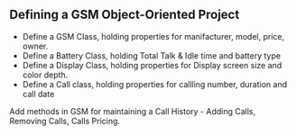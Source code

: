 ## Defining a GSM Object-Oriented Project

* Define a GSM Class, holding properties for manifacturer, model, price, owner.
* Define a Battery Class, holding Total Talk & Idle time and battery type
* Define a Display Class, holding properties for Display screen size and color depth.
* Define a Call class, holding properties for callling number, duration and call date

Add methods in GSM for maintaining a Call History - Adding Calls, Removing Calls, Calls Pricing.
